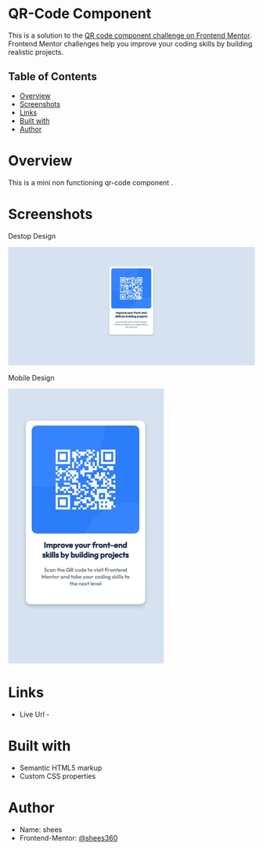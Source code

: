 # QR-Code Component

This is a solution to the [QR code component challenge on Frontend Mentor](https://www.frontendmentor.io/challenges/qr-code-component-iux_sIO_H). Frontend Mentor challenges help you improve your coding skills by building realistic projects. 

## Table of Contents
- [Overview](#overview)
- [Screenshots](#screenshots)
- [Links](#links)
- [Built with](#built-with)
- [Author](#author)

# Overview

This is a mini non functioning qr-code component .

# Screenshots

Destop Design

![](./desktop-design.jpeg) 

Mobile Design

![](./mobile-design.jpeg)

# Links

- Live Url - [](#)

# Built with

- Semantic HTML5 markup
- Custom CSS properties

# Author

- Name: shees
- Frontend-Mentor: [@shees360](#)